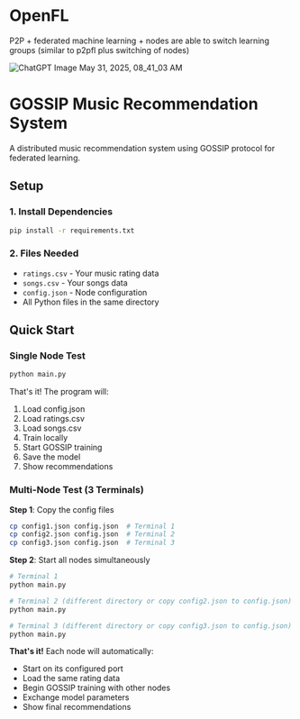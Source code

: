 # OpenFL

P2P + federated machine learning + nodes are able to switch learning groups (similar to p2pfl plus switching of nodes)

![ChatGPT Image May 31, 2025, 08_41_03 AM](https://github.com/user-attachments/assets/57aeda8a-d2e9-4d36-a9c1-704a96c06211)

# GOSSIP Music Recommendation System

A distributed music recommendation system using GOSSIP protocol for federated learning.

## Setup

### 1. Install Dependencies
```bash
pip install -r requirements.txt
```

### 2. Files Needed
- `ratings.csv` - Your music rating data
- `songs.csv` - Your songs data
- `config.json` - Node configuration
- All Python files in the same directory

## Quick Start

### Single Node Test
```bash
python main.py
```
That's it! The program will:
1. Load config.json
2. Load ratings.csv
3. Load songs.csv  
4. Train locally
5. Start GOSSIP training
6. Save the model
7. Show recommendations

### Multi-Node Test (3 Terminals)

**Step 1**: Copy the config files
```bash
cp config1.json config.json  # Terminal 1
cp config2.json config.json  # Terminal 2  
cp config3.json config.json  # Terminal 3
```

**Step 2**: Start all nodes simultaneously
```bash
# Terminal 1
python main.py

# Terminal 2 (different directory or copy config2.json to config.json)
python main.py

# Terminal 3 (different directory or copy config3.json to config.json)  
python main.py
```

**That's it!** Each node will automatically:
- Start on its configured port
- Load the same rating data
- Begin GOSSIP training with other nodes
- Exchange model parameters
- Show final recommendations
